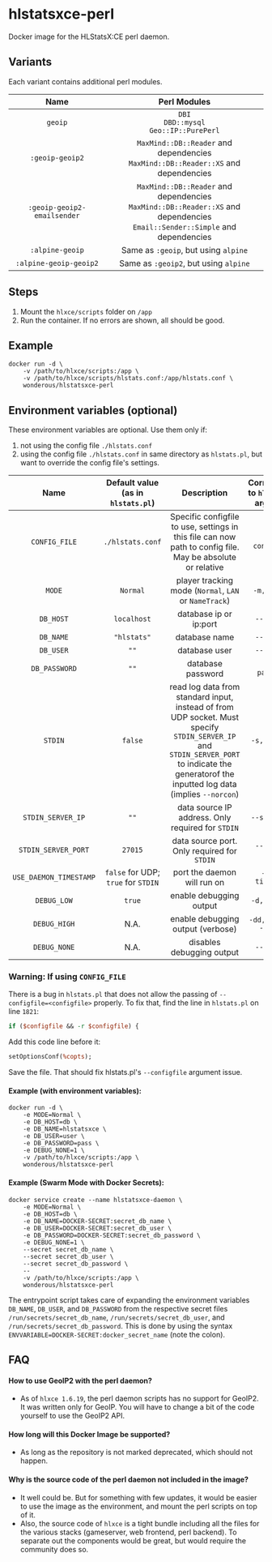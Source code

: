 # hlstatsxce-perl
Docker image for the HLStatsX:CE perl daemon.

## Variants

Each variant contains additional perl modules.

| Name | Perl Modules |
|:-------:|:---------:|
| `geoip` | `DBI`<br>`DBD::mysql`<br>`Geo::IP::PurePerl`
| `:geoip-geoip2` | `MaxMind::DB::Reader` and dependencies<br> `MaxMind::DB::Reader::XS` and dependencies
| `:geoip-geoip2-emailsender` | `MaxMind::DB::Reader` and dependencies<br> `MaxMind::DB::Reader::XS` and dependencies<br> `Email::Sender::Simple` and dependencies
| `:alpine-geoip` | Same as `:geoip`, but using `alpine`
| `:alpine-geoip-geoip2` | Same as `:geoip2`, but using `alpine`


## Steps

1. Mount the `hlxce/scripts` folder on `/app`
2. Run the container. If no errors are shown, all should be good.



## Example

```
docker run -d \
    -v /path/to/hlxce/scripts:/app \
    -v /path/to/hlxce/scripts/hlstats.conf:/app/hlstats.conf \
    wonderous/hlstatsxce-perl
```


## Environment variables (optional)

These environment variables are optional. Use them only if:
1. not using the config file `./hlstats.conf`
2. using the config file `./hlstats.conf` in same directory as `hlstats.pl`, but want to override the config file's settings.

| Name | Default value (as in `hlstats.pl`) | Description | Corresponds to `hlstats.pl` argument |
|:-------:|:---------:|:---------:|:---------:|
| `CONFIG_FILE` | `./hlstats.conf` | Specific configfile to use, settings in this file can now path to config file. May be absolute or relative | `-c,--configfile`
| `MODE` | `Normal` | player tracking mode (`Normal`, `LAN` or `NameTrack`) | `-m, --mode`
| `DB_HOST` | `localhost` | database ip or ip:port | `--db-host`
| `DB_NAME` | `"hlstats"` | database name | `--db-name`
| `DB_USER` | `""` | database user | `--db-name`
| `DB_PASSWORD` | `""` | database password | `--db-password`
| `STDIN` | `false` | read log data from standard input, instead of from UDP socket. Must specify `STDIN_SERVER_IP` and `STDIN_SERVER_PORT` to indicate the generatorof the inputted log data (implies `--norcon`) | `-s, --stdin`
| `STDIN_SERVER_IP` | `""` | data source IP address. Only required for `STDIN` | `--server-ip`
| `STDIN_SERVER_PORT` | `27015` | data source port. Only required for `STDIN` | `--server-port`
| `USE_DAEMON_TIMESTAMP` | `false` for UDP; `true` for `STDIN` | port the daemon will run on | `-t, --timestamp`
| `DEBUG_LOW` | `true` | enable debugging output | `-d, --debug`
| `DEBUG_HIGH` | N.A. | enable debugging output (verbose) | `-dd, --debug --debug`
| `DEBUG_NONE` | N.A. | disables debugging output | `--nodebug`

### Warning: If using `CONFIG_FILE`
There is a bug in `hlstats.pl` that does not allow the passing of `--configfile=<configfile>` properly. To fix that, find the line in `hlstats.pl` on line `1821`:

```perl
if ($configfile && -r $configfile) {
```

Add this code line before it:

```perl
setOptionsConf(%copts);
```

Save the file. That should fix hlstats.pl's `--configfile` argument issue.

#### Example (with environment variables):

```
docker run -d \
    -e MODE=Normal \
    -e DB_HOST=db \
    -e DB_NAME=hlstatsxce \
    -e DB_USER=user \
    -e DB_PASSWORD=pass \
    -e DEBUG_NONE=1 \
    -v /path/to/hlxce/scripts:/app \
    wonderous/hlstatsxce-perl
```

#### Example (Swarm Mode with Docker Secrets):

```
docker service create --name hlstatsxce-daemon \
    -e MODE=Normal \
    -e DB_HOST=db \
    -e DB_NAME=DOCKER-SECRET:secret_db_name \
    -e DB_USER=DOCKER-SECRET:secret_db_user \
    -e DB_PASSWORD=DOCKER-SECRET:secret_db_password \
    -e DEBUG_NONE=1 \
    --secret secret_db_name \
    --secret secret_db_user \
    --secret secret_db_password \
    --
    -v /path/to/hlxce/scripts:/app \
    wonderous/hlstatsxce-perl
```

The entrypoint script takes care of expanding the environment variables `DB_NAME`, `DB_USER`, and `DB_PASSWORD` from the respective secret files `/run/secrets/secret_db_name`, `/run/secrets/secret_db_user`, and `/run/secrets/secret_db_password`. This is done by using the syntax `ENVVARIABLE=DOCKER-SECRET:docker_secret_name` (note the colon).

## FAQ

#### How to use GeoIP2 with the perl daemon?
 - As of `hlxce 1.6.19`, the perl daemon scripts has no support for GeoIP2. It was written only for GeoIP. You will have to change a bit of the code yourself to use the GeoIP2 API.

#### How long will this Docker Image be supported?
 - As long as the repository is not marked deprecated, which should not happen.

#### Why is the source code of the perl daemon not included in the image?
 - It well could be. But for something with few updates, it would be easier to use the image as the environment, and mount the perl scripts on top of it.
 - Also, the source code of `hlxce` is a tight bundle including all the files for the various stacks (gameserver, web frontend, perl backend). To separate out the components would be great, but would require the community does so.